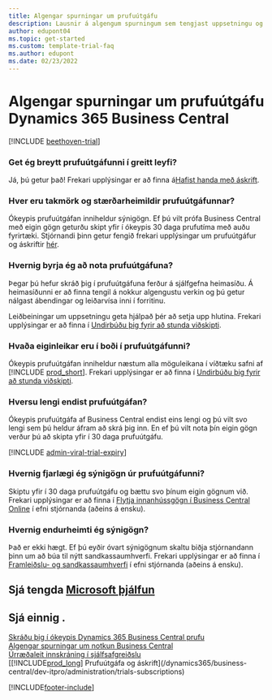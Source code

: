 ```yaml
---  
title: Algengar spurningar um prufuútgáfu
description: Lausnir á algengum spurningum sem tengjast uppsetningu og stjórnun Dynamics 365 Business Central prufuútgáfu. Kynntu þér hvernig á að leysa vandamál varðandi verkvang og forrit.
author: edupont04
ms.topic: get-started
ms.custom: template-trial-faq
ms.author: edupont
ms.date: 02/23/2022
---
```


# Algengar spurningar um prufuútgáfu Dynamics 365 Business Central

[!INCLUDE [beethoven-trial](includes/beethoven-trial.md)]

### Get ég breytt prufuútgáfunni í greitt leyfi?

Já, þú getur það! Frekari upplýsingar er að finna á[Hafist handa með áskrift](trial-signup.md#get-started-with-a-subscription).  

### Hver eru takmörk og stærðarheimildir prufuútgáfunnar?

Ókeypis prufuútgáfan inniheldur sýnigögn. Ef þú vilt prófa Business Central með eigin gögn geturðu skipt yfir í ókeypis 30 daga prufutíma með auðu fyrirtæki. Stjórnandi þinn getur fengið frekari upplýsingar um prufuútgáfur og áskriftir [hér](/dynamics365/business-central/dev-itpro/administration/trials-subscriptions).  

### Hvernig byrja ég að nota prufuútgáfuna?

Þegar þú hefur skráð þig í prufuútgáfuna ferður á sjálfgefna heimasíðu. Á heimasíðunni er að finna tengil á nokkur algengustu verkin og þú getur nálgast ábendingar og leiðarvísa inni í forritinu.  

Leiðbeiningar um uppsetningu geta hjálpað þér að setja upp hlutina. Frekari upplýsingar er að finna í [Undirbúðu þig fyrir að stunda viðskipti](ui-get-ready-business.md).  

### Hvaða eiginleikar eru í boði í prufuútgáfunni?

Ókeypis prufuútgáfan inniheldur næstum alla möguleikana í víðtæku safni af [!INCLUDE [prod_short](includes/prod_short.md)]. Frekari upplýsingar er að finna í [Undirbúðu þig fyrir að stunda viðskipti](ui-get-ready-business.md).  

### Hversu lengi endist prufuútgáfan?

Ókeypis prufuútgáfa af Business Central endist eins lengi og þú vilt svo lengi sem þú heldur áfram að skrá þig inn. En ef þú vilt nota þín eigin gögn verður þú að skipta yfir í 30 daga prufuútgáfu.  

[!INCLUDE [admin-viral-trial-expiry](includes/admin-viral-trial-expiry.md)]

### Hvernig fjarlægi ég sýnigögn úr prufuútgáfunni?

Skiptu yfir í 30 daga prufuútgáfu og bættu svo þínum eigin gögnum við. Frekari upplýsingar er að finna í [Flytja innanhússgögn í Business Central Online](/dynamics365/business-central/dev-itpro/administration/migrate-data) í efni stjórnanda (aðeins á ensku).  

### Hvernig endurheimti ég sýnigögn?

Það er ekki hægt. Ef þú eyðir óvart sýnigögnum skaltu biðja stjórnandann þinn um að búa til nýtt sandkassaumhverfi. Frekari upplýsingar er að finna í [Framleiðslu- og sandkassaumhverfi](/dynamics365/business-central/dev-itpro/administration/environment-types) í efni stjórnanda (aðeins á ensku).  

## Sjá tengda [Microsoft þjálfun](/training/modules/trial-dynamics-365-business-central/)

## Sjá einnig .

[Skráðu þig í ókeypis Dynamics 365 Business Central prufu](trial-signup.md)  
[Algengar spurningar um notkun Business Central](across-faq.yml)  
[Úrræðaleit innskráning í sjálfsafgreiðslu](ui-troubleshoot-self-signup.md)  
[[!INCLUDE[prod_long](includes/prod_long.md)] Prufuútgáfa og áskrift](/dynamics365/business-central/dev-itpro/administration/trials-subscriptions)  


[!INCLUDE[footer-include](includes/footer-banner.md)]

